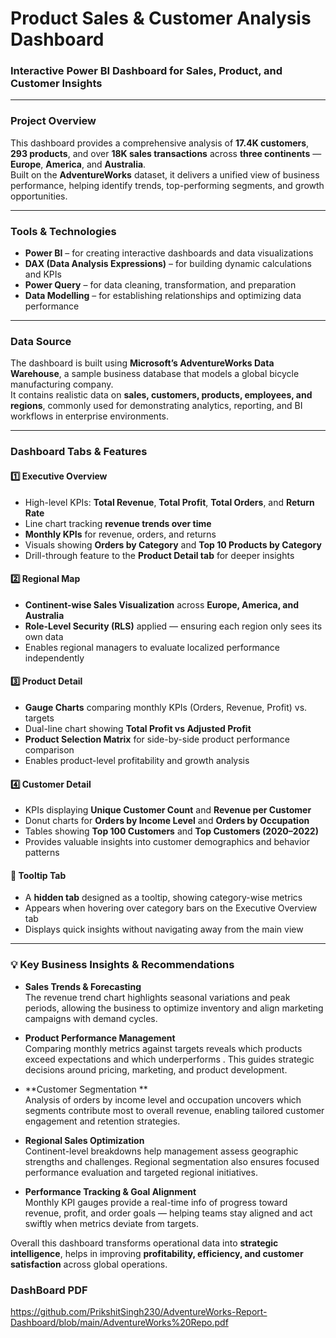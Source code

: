 # Product Sales & Customer Analysis Dashboard  

### Interactive Power BI Dashboard for Sales, Product, and Customer Insights  

---

###  **Project Overview**  
This dashboard provides a comprehensive analysis of **17.4K customers**, **293 products**, and over **18K sales transactions** across **three continents** — **Europe**, **America**, and **Australia**.  
Built on the **AdventureWorks** dataset, it delivers a unified view of business performance, helping identify trends, top-performing segments, and growth opportunities.

---

###  **Tools & Technologies**  
- **Power BI** – for creating interactive dashboards and data visualizations  
- **DAX (Data Analysis Expressions)** – for building dynamic calculations and KPIs  
- **Power Query** – for data cleaning, transformation, and preparation  
- **Data Modelling** – for establishing relationships and optimizing data performance  

---

###  **Data Source**  
The dashboard is built using **Microsoft’s AdventureWorks Data Warehouse**, a sample business database that models a global bicycle manufacturing company.  
It contains realistic data on **sales, customers, products, employees, and regions**, commonly used for demonstrating analytics, reporting, and BI workflows in enterprise environments.

---

###  **Dashboard Tabs & Features**

#### 1️⃣ Executive Overview  
- High-level KPIs: **Total Revenue**, **Total Profit**, **Total Orders**, and **Return Rate**  
- Line chart tracking **revenue trends over time**  
- **Monthly KPIs** for revenue, orders, and returns  
- Visuals showing **Orders by Category** and **Top 10 Products by Category**  
- Drill-through feature to the **Product Detail tab** for deeper insights  

#### 2️⃣ Regional Map  
- **Continent-wise Sales Visualization** across **Europe, America, and Australia**  
- **Role-Level Security (RLS)** applied — ensuring each region only sees its own data  
- Enables regional managers to evaluate localized performance independently  

#### 3️⃣ Product Detail  
- **Gauge Charts** comparing monthly KPIs (Orders, Revenue, Profit) vs. targets  
- Dual-line chart showing **Total Profit vs Adjusted Profit**  
- **Product Selection Matrix** for side-by-side product performance comparison  
- Enables product-level profitability and growth analysis  

#### 4️⃣ Customer Detail  
- KPIs displaying **Unique Customer Count** and **Revenue per Customer**  
- Donut charts for **Orders by Income Level** and **Orders by Occupation**  
- Tables showing **Top 100 Customers** and **Top Customers (2020–2022)**  
- Provides valuable insights into customer demographics and behavior patterns  

#### 🎯 Tooltip Tab  
- A **hidden tab** designed as a tooltip, showing category-wise metrics  
- Appears when hovering over category bars on the Executive Overview tab  
- Displays quick insights without navigating away from the main view  

---

### 💡 **Key Business Insights & Recommendations**

- **Sales Trends & Forecasting**  
  The revenue trend chart highlights seasonal variations and peak periods, allowing the business to optimize inventory and align marketing campaigns with demand cycles.  

- **Product Performance Management**  
  Comparing monthly metrics against targets reveals which products exceed expectations and which underperforms . This guides strategic decisions around pricing, marketing, and product development.  

- **Customer Segmentation **  
  Analysis of orders by income level and occupation uncovers which segments contribute most to overall revenue, enabling tailored customer engagement and retention strategies.  

- **Regional Sales Optimization**  
  Continent-level breakdowns help management assess geographic strengths and challenges. Regional segmentation also ensures focused performance evaluation and targeted regional initiatives.  

- **Performance Tracking & Goal Alignment**  
  Monthly KPI gauges provide a real-time info of progress toward revenue, profit, and order goals — helping teams stay aligned and act swiftly when metrics deviate from targets.  

Overall this dashboard transforms operational data into **strategic intelligence**, helps in improving **profitability, efficiency, and customer satisfaction** across global operations.  

### **DashBoard PDF**
https://github.com/PrikshitSingh230/AdventureWorks-Report-Dashboard/blob/main/AdventureWorks%20Repo.pdf
